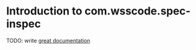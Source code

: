 # Introduction to com.wsscode.spec-inspec

TODO: write [great documentation](http://jacobian.org/writing/what-to-write/)
